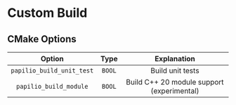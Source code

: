 # Custom Build
## CMake Options
|          Option           | Type | Explanation |
| :---------------------: | :--: | :--: |
| `papilio_build_unit_test` | `BOOL` | Build unit tests |
| `papilio_build_module` | `BOOL` | Build C++ 20 module support (experimental) |
